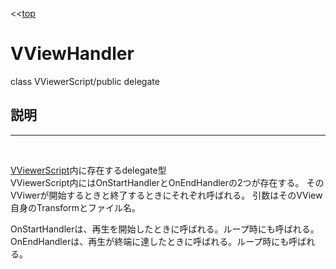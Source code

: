 <<[top](VRec.md)
# **VViewHandler**
class VViewerScript/public delegate

## **説明**
---
<br>

[VViewerScript](VViewerScript.md)内に存在するdelegate型<br>
VViewerScript内にはOnStartHandlerとOnEndHandlerの2つが存在する。
そのVViwerが開始するときと終了するときにそれぞれ呼ばれる。
引数はそのVView自身のTransformとファイル名。

OnStartHandlerは、再生を開始したときに呼ばれる。ループ時にも呼ばれる。
OnEndHandlerは、再生が終端に達したときに呼ばれる。ループ時にも呼ばれる。